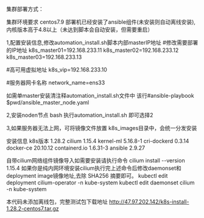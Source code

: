 集群部署方式：

集群环境要求 centos7.9 部署机已经安装了ansible组件(未安装则自动离线安装),内核版本高于4.8以上（未达到脚本会自动安装，但需要重启）

1,配置安装信息,修改automation_install.sh脚本内部masterIP地址
#修改需要部署的IP地址
k8s_master01=192.168.233.11
k8s_master02=192.168.233.12
k8s_master03=192.168.233.13

#高可用虚拟地址
k8s_vip=192.168.233.10

#服务器网卡名称
network_name=ens33

如需单master安装清注释automation_install.sh文件中
该行#ansible-playbook $pwd/ansible_master_node.yaml

2,安装noden节点
bash 执行automation_install.sh  即可选择2

3,如果服务器无法上网，可将镜像文件放置
k8s_images目录中，会统一分发安装

安装信息
k8s版本 1.28.2
cilium 1.15.4
kernel-ml 5.16.8-1
cri-dockerd 0.3.14
docker-ce 20.10.12
containerd.io 1.6.31-3
ansible 2.9.27


自带cilium网络组件镜像导入如需要安装请执行命令
cilium install --version 1.15.4
如果你是纯内网环境安装cilium执行完上述命令后修改daemonset和deployment image镜像地址,去除 SHA256 摘要即可。
kubectl edit deployment cilium-operator -n kube-system
kubectl edit daemonset  cilium -n kube-system

本代码未添加离线包，完整测试包下载地址
http://47.97.202.142/k8s-install-1.28.2-centos7.tar.gz

